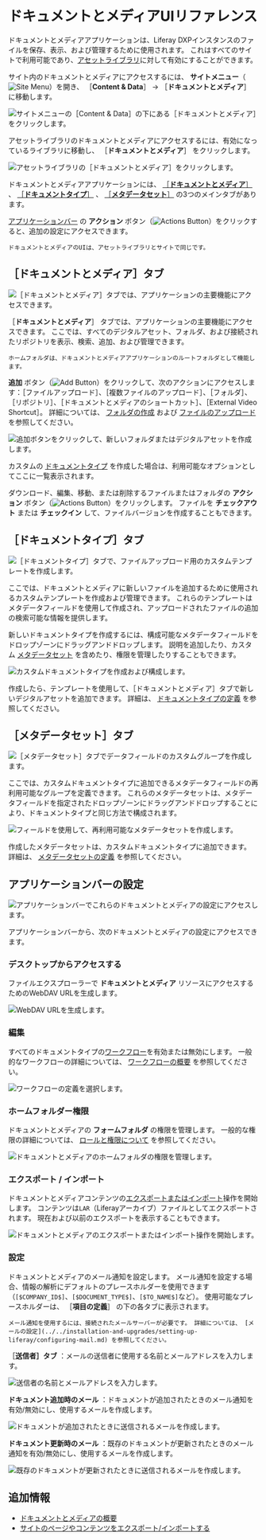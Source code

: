 # ドキュメントとメディアUIリファレンス

ドキュメントとメディアアプリケーションは、Liferay DXPインスタンスのファイルを保存、表示、および管理するために使用されます。 これはすべてのサイトで利用可能であり、[アセットライブラリ](../asset-libraries/asset-libraries-overview.md)に対して有効にすることができます。

サイト内のドキュメントとメディアにアクセスするには、 **サイトメニュー**（![Site Menu](../../images/icon-product-menu.png)）を開き、 ［**Content & Data**］ &rarr; ［**ドキュメントとメディア**］ に移動します。

![サイトメニューの［Content & Data］の下にある［ドキュメントとメディア］をクリックします。](./documents-and-media-ui-reference/images/01.png)

アセットライブラリのドキュメントとメディアにアクセスするには、有効になっているライブラリに移動し、 ［**ドキュメントとメディア**］ をクリックします。

![アセットライブラリの［ドキュメントとメディア］をクリックします。](./documents-and-media-ui-reference/images/02.png)

ドキュメントとメディアアプリケーションには、 [［**ドキュメントとメディア**］](#documents-and-media-tab) 、 [［**ドキュメントタイプ**］](#document-types-tab) 、 [［**メタデータセット**］](#metadata-sets-tab) の3つのメインタブがあります。

[アプリケーションバー](#application-bar-settings) の **アクション** ボタン（![Actions Button](../../images/icon-actions.png)）をクリックすると、追加の設定にアクセスできます。

```{note}
ドキュメントとメディアのUIは、アセットライブラリとサイトで同じです。
```

## ［ドキュメントとメディア］タブ

![［ドキュメントとメディア］タブでは、アプリケーションの主要機能にアクセスできます。](./documents-and-media-ui-reference/images/03.png)

［**ドキュメントとメディア**］ タブでは、アプリケーションの主要機能にアクセスできます。 ここでは、すべてのデジタルアセット、フォルダ、および接続されたリポジトリを表示、検索、追加、および管理できます。

```{note}
ホームフォルダは、ドキュメントとメディアアプリケーションのルートフォルダとして機能します。
```

**追加** ボタン（![Add Button](../../images/icon-add.png)）をクリックして、次のアクションにアクセスします：［ファイルアップロード］、［複数ファイルのアップロード］、［フォルダ］、［リポジトリ］、［ドキュメントとメディアのショートカット］、［External Video Shortcut］。 詳細については、 [フォルダの作成](./uploading-and-managing/creating-folders.md) および [ファイルのアップロード](./uploading-and-managing/uploading-files.md) を参照してください。

![追加ボタンをクリックして、新しいフォルダまたはデジタルアセットを作成します。](./documents-and-media-ui-reference/images/04.png)

カスタムの [ドキュメントタイプ](#document-types-tab) を作成した場合は、利用可能なオプションとしてここに一覧表示されます。

ダウンロード、編集、移動、または削除するファイルまたはフォルダの **アクション** ボタン（![Actions Button](../../images/icon-actions.png)）をクリックします。 ファイルを **チェックアウト** または **チェックイン** して、ファイルバージョンを作成することもできます。

## ［ドキュメントタイプ］タブ

![［ドキュメントタイプ］タブで、ファイルアップロード用のカスタムテンプレートを作成します。](./documents-and-media-ui-reference/images/05.png)

ここでは、ドキュメントとメディアに新しいファイルを追加するために使用されるカスタムテンプレートを作成および管理できます。 これらのテンプレートはメタデータフィールドを使用して作成され、アップロードされたファイルの追加の検索可能な情報を提供します。

新しいドキュメントタイプを作成するには、構成可能なメタデータフィールドをドロップゾーンにドラッグアンドドロップします。 説明を追加したり、カスタム [メタデータセット](#metadata-sets-tab) を含めたり、権限を管理したりすることもできます。

![カスタムドキュメントタイプを作成および構成します。](./documents-and-media-ui-reference/images/06.png)

作成したら、テンプレートを使用して、［ドキュメントとメディア］タブで新しいデジタルアセットを追加できます。 詳細は、 [ドキュメントタイプの定義](./uploading-and-managing/managing-metadata/defining-document-types.md) を参照してください。

## ［メタデータセット］タブ

![［メタデータセット］タブでデータフィールドのカスタムグループを作成します。](./documents-and-media-ui-reference/images/07.png)

ここでは、カスタムドキュメントタイプに追加できるメタデータフィールドの再利用可能なグループを定義できます。 これらのメタデータセットは、メタデータフィールドを指定されたドロップゾーンにドラッグアンドドロップすることにより、ドキュメントタイプと同じ方法で構成されます。

![フィールドを使用して、再利用可能なメタデータセットを作成します。](./documents-and-media-ui-reference/images/08.png)

作成したメタデータセットは、カスタムドキュメントタイプに追加できます。 詳細は、 [メタデータセットの定義](./uploading-and-managing/managing-metadata/defining-metadata-sets.md) を参照してください。

## アプリケーションバーの設定

![アプリケーションバーでこれらのドキュメントとメディアの設定にアクセスします。](./documents-and-media-ui-reference/images/09.png)

アプリケーションバーから、次のドキュメントとメディアの設定にアクセスできます。

### デスクトップからアクセスする

ファイルエクスプローラーで **ドキュメントとメディア** リソースにアクセスするためのWebDAV URLを生成します。

![WebDAV URLを生成します。](./documents-and-media-ui-reference/images/10.png)

### 編集

すべてのドキュメントタイプの[ワークフロー](../../process-automation/workflow/using-workflows/activating-workflow.md)を有効または無効にします。 一般的なワークフローの詳細については、 [ワークフローの概要](../../process-automation/workflow/introduction-to-workflow.md) を参照してください。

![ワークフローの定義を選択します。](./documents-and-media-ui-reference/images/11.png)

### ホームフォルダー権限

ドキュメントとメディアの **フォームフォルダ** の権限を管理します。 一般的な権限の詳細については、 [ロールと権限について](../../users-and-permissions/roles-and-permissions/understanding-roles-and-permissions.md) を参照してください。

![ドキュメントとメディアのホームフォルダの権限を管理します。](./documents-and-media-ui-reference/images/12.png)

### エクスポート / インポート

ドキュメントとメディアコンテンツの[エクスポートまたはインポート](../../site-building/sites/exporting-importing-site-pages-and-content.md)操作を開始します。 コンテンツは`LAR`（Liferayアーカイブ）ファイルとしてエクスポートされます。 現在および以前のエクスポートを表示することもできます。

![ドキュメントとメディアのエクスポートまたはインポート操作を開始します。](./documents-and-media-ui-reference/images/13.png)

### 設定

ドキュメントとメディアのメール通知を設定します。 メール通知を設定する場合、情報の解析にデフォルトのプレースホルダーを使用できます（`[$COMPANY_ID$]`、`[$DOCUMENT_TYPE$]`、`[$TO_NAME$]`など）。 使用可能なプレースホルダーは、 ［**項目の定義**］ の下の各タブに表示されます。

```{note}
メール通知を使用するには、接続されたメールサーバーが必要です。 詳細については、 [メールの設定](../../installation-and-upgrades/setting-up-liferay/configuring-mail.md) を参照してください。
```

［**送信者］タブ** ：メールの送信者に使用する名前とメールアドレスを入力します。

![送信者の名前とメールアドレスを入力します。](./documents-and-media-ui-reference/images/14.png)

**ドキュメント追加時のメール** ：ドキュメントが追加されたときのメール通知を有効/無効にし、使用するメールを作成します。

![ドキュメントが追加されたときに送信されるメールを作成します。](./documents-and-media-ui-reference/images/15.png)

**ドキュメント更新時のメール** ：既存のドキュメントが更新されたときのメール通知を有効/無効にし、使用するメールを作成します。

![既存のドキュメントが更新されたときに送信されるメールを作成します。](./documents-and-media-ui-reference/images/16.png)

## 追加情報

* [ドキュメントとメディアの概要](./documents-and-media-overview.md)
* [サイトのページやコンテンツをエクスポート/インポートする](../../site-building/sites/exporting-importing-site-pages-and-content.md)
